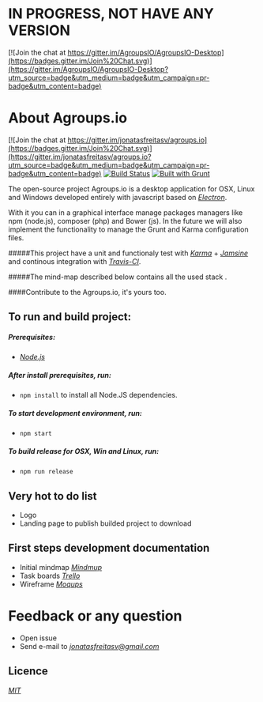 # IN PROGRESS, NOT HAVE ANY VERSION

[![Join the chat at https://gitter.im/AgroupsIO/AgroupsIO-Desktop](https://badges.gitter.im/Join%20Chat.svg)](https://gitter.im/AgroupsIO/AgroupsIO-Desktop?utm_source=badge&utm_medium=badge&utm_campaign=pr-badge&utm_content=badge)

# About Agroups.io
[![Join the chat at https://gitter.im/jonatasfreitasv/agroups.io](https://badges.gitter.im/Join%20Chat.svg)](https://gitter.im/jonatasfreitasv/agroups.io?utm_source=badge&utm_medium=badge&utm_campaign=pr-badge&utm_content=badge) [![Build Status](https://travis-ci.org/jonatasfreitasv/agroups.io.svg?branch=master)](https://travis-ci.org/jonatasfreitasv/agroups.io) [![Built with Grunt](https://cdn.gruntjs.com/builtwith.png)](http://gruntjs.com/)


The open-source project Agroups.io is a desktop application for OSX, Linux and Windows developed entirely with javascript based on *[Electron](http://electron.atom.io/)*.

With it you can in a graphical interface manage packages managers like npm (node.js), composer (php) and Bower (js). In the future we will also implement the functionality to manage the Grunt and Karma configuration files.

#####This project have a unit and functionaly test with *[Karma](http://karma-runner.github.io/0.13/index.html)* + *[Jamsine](http://jasmine.github.io/2.3/introduction.html)* and continous integration with *[Travis-CI](https://travis-ci.org/jonatasfreitasv/agroups.io)*.

#####The mind-map described below contains all the used stack .

####Contribute to the Agroups.io, it's yours too.

## To run and build project:
##### Prerequisites:
  - *[Node.js](https://nodejs.org/download)*

##### After install prerequisites, run:
  - ```npm install``` to install all Node.JS dependencies.

##### To start development environment, run:
  - ```npm start```

##### To build release for OSX, Win and Linux, run:
  - ```npm run release```

## Very hot to do list
- Logo
- Landing page to publish builded project to download

## First steps development documentation
- Initial mindmap *[Mindmup](https://atlas.mindmup.com/2015/08/7fbf2e602e4d013366c1021a815988ce/agroups_io_/index.html)*
- Task boards *[Trello](https://trello.com/agroups)*
- Wireframe *[Moqups](https://moqups.com/jonatasfreitasv@gmail.com/dOHIovDo)*

# Feedback or any question
- Open issue
- Send e-mail to *[jonatasfreitasv@gmail.com](mailto:jonatasfreitasv@gmail.com)*

## Licence
*[MIT](http://opensource.org/licenses/MIT)*
